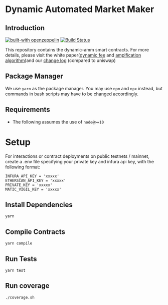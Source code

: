 # Dynamic Automated Market Maker
## Introduction
[![built-with openzeppelin](https://img.shields.io/badge/built%20with-OpenZeppelin-3677FF)](https://docs.openzeppelin.com/)
[![Build Status](https://api.travis-ci.com/dynamic-amm/smart-contracts.svg?branch=master&status=passed)](https://travis-ci.com/github/KyberNetwork/kyber_reserves_sc)

This repository contains the dynamic-amm smart contracts.
For more details, please visit the white paper([dynamic fee](https://github.com/dynamic-amm/dmm-protocol/blob/main/xyz.pdf)  and [amplfication algorithm](https://github.com/dynamic-amm/dmm-protocol/blob/main/apr_v2.pdf))and our [change log](CHANGELOG.md) (compared to uniswap)

## Package Manager
We use `yarn` as the package manager. You may use `npm` and `npx` instead, but commands in bash scripts may have to be changed accordingly.

## Requirements
- The following assumes the use of `node@>=10`
# Setup
For interactions or contract deployments on public testnets / mainnet, create a .env file specifying your private key and infura api key, with the following format:
```
INFURA_API_KEY = 'xxxxx'
ETHERSCAN_API_KEY = 'xxxxx'
PRIVATE_KEY = 'xxxxx'
MATIC_VIGIL_KEY = 'xxxxx'
```

## Install Dependencies

`yarn`

## Compile Contracts

`yarn compile`

## Run Tests

`yarn test`

## Run coverage

`./coverage.sh`